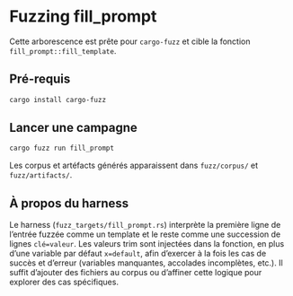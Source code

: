 # Fuzzing fill_prompt

Cette arborescence est prête pour `cargo-fuzz` et cible la fonction `fill_prompt::fill_template`.

## Pré-requis

```bash
cargo install cargo-fuzz
```

## Lancer une campagne

```bash
cargo fuzz run fill_prompt
```

Les corpus et artéfacts générés apparaissent dans `fuzz/corpus/` et `fuzz/artifacts/`.

## À propos du harness

Le harness (`fuzz_targets/fill_prompt.rs`) interprète la première ligne de l’entrée fuzzée comme un template et le reste comme une succession de lignes `clé=valeur`. Les valeurs trim sont injectées dans la fonction, en plus d’une variable par défaut `x=default`, afin d’exercer à la fois les cas de succès et d’erreur (variables manquantes, accolades incomplètes, etc.). Il suffit d’ajouter des fichiers au corpus ou d’affiner cette logique pour explorer des cas spécifiques.
